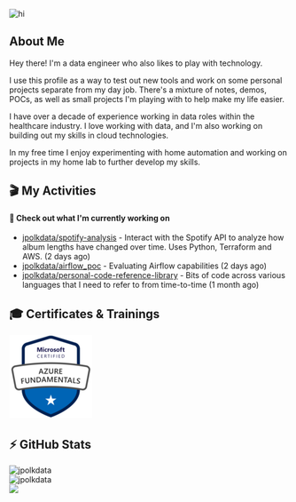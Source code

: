 ![hi](https://media.giphy.com/media/dzaUX7CAG0Ihi/giphy.gif)

## About Me

Hey there! I'm a data engineer who also likes to play with technology. 

I use this profile as a way to test out new tools and work on some personal projects separate from my day job. There's a mixture of notes, demos, POCs, as well as small projects I'm playing with to help make my life easier.

I have over a decade of experience working in data roles within the healthcare industry. I love working with data, and I'm also working on building out my skills in cloud technologies.

In my free time I enjoy experimenting with home automation and working on projects in my home lab to further develop my skills.

## 🎬 My Activities
#### 👷 Check out what I'm currently working on

- [jpolkdata/spotify-analysis](https://github.com/jpolkdata/spotify-analysis) - Interact with the Spotify API to analyze how album lengths have changed over time. Uses Python, Terraform and AWS. (2 days ago)
- [jpolkdata/airflow_poc](https://github.com/jpolkdata/airflow_poc) - Evaluating Airflow capabilities (2 days ago)
- [jpolkdata/personal-code-reference-library](https://github.com/jpolkdata/personal-code-reference-library) - Bits of code across various languages that I need to refer to from time-to-time (1 month ago)

## 🎓 Certificates & Trainings
<img src=https://github.com/jpolkdata/jpolkdata/blob/main/images/AZ900_Azure_Fundamentals.png width="150">

## ⚡ GitHub Stats
![jpolkdata](https://github-readme-stats.vercel.app/api?username=jpolkdata&show_icons=true&theme=tokyonight&bg_color=40,1B1D77,130874,5127A4&hide=contribs,issues)<br>
![jpolkdata](https://github-readme-stats.vercel.app/api/top-langs/?username=jpolkdata&layout=compact&theme=tokyonight&bg_color=40,1B1D77,130874,5127A4)<br>
![](https://komarev.com/ghpvc/?username=jpolkdata)
